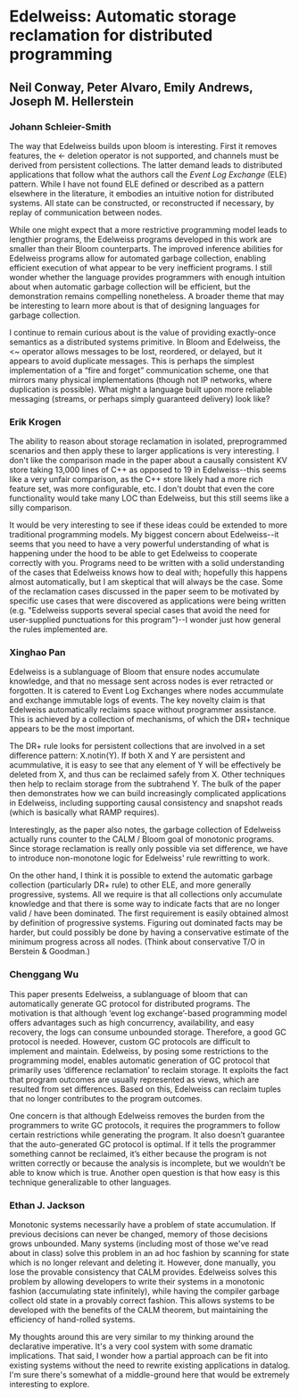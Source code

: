 # Edelweiss: Automatic storage reclamation for distributed programming

## Neil Conway, Peter Alvaro, Emily Andrews, Joseph M. Hellerstein

### Johann Schleier-Smith

The way that Edelweiss builds upon bloom is interesting. First it removes features, the <- deletion operator is not supported, and channels must be derived from persistent collections. The latter demand leads to distributed applications that follow what the authors call the *Event Log Exchange* (ELE) pattern. While I have not found ELE defined or described as a pattern elsewhere in the literature, it embodies an intuitive notion for distributed systems. All state can be constructed, or reconstructed if necessary, by replay of communication between nodes.

While one might expect that a more restrictive programming model leads to lengthier programs, the Edelweiss programs developed in this work are smaller than their Bloom counterparts. The improved inference abilities for Edelweiss programs allow for automated garbage collection, enabling efficient execution of what appear to be very inefficient programs. I still wonder whether the language provides programmers with enough intuition about when automatic garbage collection will be efficient, but the demonstration remains compelling nonetheless. A broader theme that may be interesting to learn more about is that of designing languages for garbage collection.

I continue to remain curious about is the value of providing exactly-once semantics as a distributed systems primitive. In Bloom and Edelweiss, the 
<~ operator allows messages to be lost, reordered, or delayed, but it appears to avoid duplicate messages. This is perhaps the simplest implementation of a “fire and forget” communication scheme, one that mirrors many physical implementations (though not IP networks, where duplication is possible). What might a language built upon more reliable messaging (streams, or perhaps simply guaranteed delivery) look like?

### Erik Krogen
The ability to reason about storage reclamation in isolated, preprogrammed scenarios and then apply these to larger applications is very interesting. I don't like the comparison made in the paper about a causally consistent KV store taking 13,000 lines of C++ as opposed to 19 in Edelweiss--this seems like a very unfair comparison, as the C++ store likely had a more rich feature set, was more configurable, etc. I don't doubt that even the core functionality would take many LOC than Edelweiss, but this still seems like a silly comparison. 

It would be very interesting to see if these ideas could be extended to more traditional programming models. My biggest concern about Edelweiss--it seems that you need to have a very powerful understanding of what is happening under the hood to be able to get Edelweiss to cooperate correctly with you. Programs need to be written with a solid understanding of the cases that Edelweiss knows how to deal with; hopefully this happens almost automatically, but I am skeptical that will always be the case. Some of the reclamation cases discussed in the paper seem to be motivated by specific use cases that were discovered as applications were being written (e.g. "Edelweiss supports several special cases that avoid the need for user-supplied punctuations for this program")--I wonder just how general the rules implemented are. 

### Xinghao Pan

Edelweiss is a sublanguage of Bloom that ensure nodes accumulate knowledge, and that no message sent across nodes is ever retracted or forgotten.
It is catered to Event Log Exchanges where nodes accummulate and exchange immutable logs of events.
The key novelty claim is that Edelweiss automatically reclaims space without programmer assistance.
This is achieved by a collection of mechanisms, of which the DR+ technique appears to be the most important.

The DR+ rule looks for persistent collections that are involved in a set difference pattern: X.notin(Y).
If both X and Y are persistent and acummulative, it is easy to see that any element of Y will be effectively be deleted from X, and thus can be reclaimed safely from X.
Other techniques then help to reclaim storage from the subtrahend Y.
The bulk of the paper then demonstrates how we can build increasingly complicated applications in Edelweiss, including supporting causal consistency and snapshot reads (which is basically what RAMP requires).

Interestingly, as the paper also notes, the garbage collection of Edelweiss actually runs counter to the CALM / Bloom goal of monotonic programs.
Since storage reclamation is really only possible via set difference, we have to introduce non-monotone logic for Edelweiss' rule rewritting to work.

On the other hand, I think it is possible to extend the automatic garbage collection (particularly DR+ rule) to other ELE, and more generally progressive, systems.
All we require is that all collections only accumulate knowledge and that there is some way to indicate facts that are no longer valid / have been dominated.
The first requirement is easily obtained almost by definition of progressive systems.
Figuring out dominated facts may be harder, but could possibly be done by having a conservative estimate of the minimum progress across all nodes.
(Think about conservative T/O in Berstein & Goodman.)

### Chenggang Wu

This paper presents Edelweiss, a sublanguage of bloom that can automatically generate GC protocol for distributed programs. The motivation is that although ‘event log exchange’-based programming model offers advantages such as high concurrency, availability, and easy recovery, the logs can consume unbounded storage. Therefore, a good GC protocol is needed. However, custom GC protocols are difficult to implement and maintain. Edelweiss, by posing some restrictions to the programming model, enables automatic generation of GC protocol that primarily uses ‘difference reclamation’ to reclaim storage. It exploits the fact that program outcomes are usually represented as views, which are resulted from set differences. Based on this, Edelweiss can reclaim tuples that no longer contributes to the program outcomes.

One concern is that although Edelweiss removes the burden from the programmers to write GC protocols, it requires the programmers to follow certain restrictions while generating the program. It also doesn’t guarantee that the auto-generated GC protocol is optimal. If it tells the programmer something cannot be reclaimed, it’s either because the program is not written correctly or because the analysis is incomplete, but we wouldn’t be able to know which is true. Another open question is that how easy is this technique generalizable to other languages.

### Ethan J. Jackson
Monotonic systems necessarily have a problem of state accumulation.  If
previous decisions can never be changed, memory of those decisions grows
unbounded.  Many systems (including most of those we've read about in class)
solve this problem in an ad hoc fashion by scanning for state which is no
longer relevant and deleting it.  However, done manually, you lose the
provable consistency that CALM provides. Edelweiss solves this problem by
allowing developers to write their systems in a monotonic fashion (accumulating
state infinitely), while having the compiler garbage collect old state in a
provably correct fashion.  This allows systems to be developed with the
benefits of the CALM theorem, but maintaining the efficiency of hand-rolled
systems.

My thoughts around this are very similar to my thinking around the declarative
imperative.  It's a very cool system with some dramatic implications.  That
said, I wonder how a partial approach can be fit into existing systems without
the need to rewrite existing applications in datalog.  I'm sure there's
somewhat of a middle-ground here that would be extremely interesting to explore.


